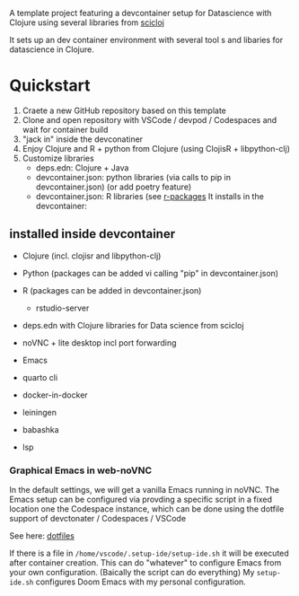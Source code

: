 A template project featuring a devcontainer setup for Datascience with Clojure using several libraries from [scicloj](https://scicloj.github.io/)

It sets up an dev container environment with several tool s and libaries for datascience in Clojure.

# Quickstart
1. Craete a new GitHub repository based on this template
2. Clone and open repository with VSCode / devpod / Codespaces and wait for container build
3. "jack in" inside the devconatiner
4. Enjoy Clojure and R  + python from Clojure  (using ClojisR + libpython-clj)
5. Customize libraries
    * deps.edn: Clojure + Java
    * devcontainer.json: python libraries (via calls to pip in devcontainer.json) (or add poetry feature)
    * devcontainer.json: R libraries (see [r-packages](ghcr.io/rocker-org/devcontainer-features/r-packages)
It installs in the devcontainer:

## installed inside devcontainer
* Clojure (incl. clojisr and libpython-clj)
* Python (packages can be added vi calling "pip" in devcontainer.json)
* R (packages can be added in devcontainer.json)
   * rstudio-server

* deps.edn with Clojure libraries for Data science from scicloj
* noVNC + lite desktop incl port forwarding
* Emacs
* quarto cli
* docker-in-docker
* leiningen
* babashka
* lsp

### Graphical Emacs in web-noVNC
In the default settings, we will get a vanilla Emacs running in noVNC.
The Emacs setup can be configured via provding a specific script in a fixed location one the Codespace
instance, which can be done using the dotfile support of devctonater / Codespaces / VSCode

See here: [dotfiles](https://code.visualstudio.com/docs/devcontainers/containers#_personalizing-with-dotfile-repositories)

If there is a file in `/home/vscode/.setup-ide/setup-ide.sh` it will be executed after container creation.
This can do "whatever" to configure Emacs from your own configuration.
(Baically the script can do everything)
My `setup-ide.sh` configures Doom Emacs with my personal configuration.





